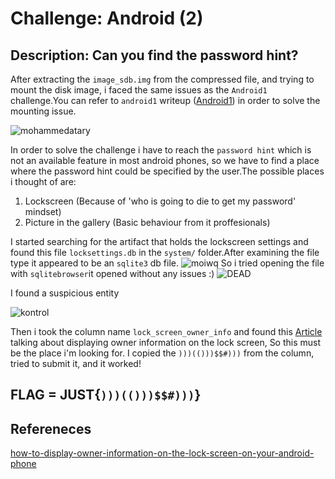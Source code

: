 # Challenge: Android (2)
## Description: Can you find the password hint?

After extracting the `image_sdb.img` from the compressed file, and trying to mount the disk image, i faced the same issues as the `Android1` challenge.You can refer to `android1` writeup ([Android1](https://github.com/zAbuQasem/MyNotes/blob/main/CTF-Writeups/Forensics/Android1.md)) in order to solve the mounting issue.

![mohammedatary](https://i.imgur.com/vsVmRKP.png)

In order to solve the challenge i have to reach the `password hint` which is not an available feature in most android phones, so we have to find a place where the password hint could be specified by the user.The possible places i thought of are:
1. Lockscreen (Because of 'who is going to die to get my password' mindset)
2. Picture in the gallery (Basic behaviour from it proffesionals)

I started searching for the artifact that holds the lockscreen settings and found this file `locksettings.db` in the `system/` folder.After examining the file type it appeared to be an `sqlite3` db file.
![moiwq](https://i.imgur.com/OVm2YT1.png)
So i tried opening the file with `sqlitebrowser`it opened without any issues :)
![DEAD](https://i.imgur.com/cDmWvda.png)

I found a suspicious entity

![kontrol](https://i.imgur.com/Iq8XbiZ.png)

Then i took the column name `lock_screen_owner_info` and found this [Article](https://www.howtogeek.com/194878/how-to-display-owner-information-on-the-lock-screen-on-your-android-phone/) talking about displaying owner information on the lock screen, So this must be the place i'm looking for.
I copied the `)))(()))$$#)))` from the column, tried to submit it, and it worked!

FLAG = JUST{`)))(()))$$#)))`}
---
## Refereneces
[how-to-display-owner-information-on-the-lock-screen-on-your-android-phone](https://www.howtogeek.com/194878/how-to-display-owner-information-on-the-lock-screen-on-your-android-phone/)

